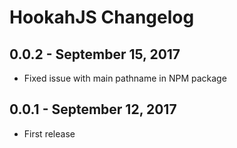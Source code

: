 # HookahJS Changelog

## 0.0.2 - September 15, 2017

* Fixed issue with main pathname in NPM package

## 0.0.1 - September 12, 2017

* First release

